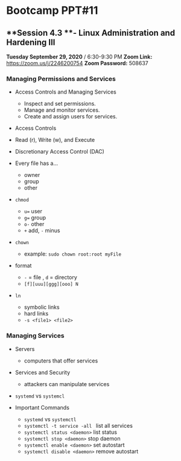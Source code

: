 

# Bootcamp PPT#11
## **Session 4.3 **- **Linux Administration and Hardening I**II
**Tuesday September 29, 2020** / 6:30-9:30 PM
**Zoom Link:** https://zoom.us/j/2246200754 
**Zoom Password:** 508637

### Managing Permissions and Services

- Access Controls and Managing Services
  - Inspect and set permissions.
  - Manage and monitor services.
  - Create and assign users for services.

- Access Controls
- Read (r), Write (w), and Execute
- Discretionary Access Control (DAC)
- Every file has a...
  - owner
  - group
  - other
- `chmod`
  - `u=` user
  - `g=` group
  - `o-` other
  - `+` add, `-` minus
- `chown`
  - example: `sudo chown root:root myFile`
- format
  - `-` = file , `d` = directory
  - `[f][uuu][ggg][ooo] N ` 

- `ln ` 
  - symbolic links
  - hard links
  - `-s <file1> <file2>`

### Managing Services

- Servers
  - computers that offer services
- Services and Security
  - attackers can manipulate services
- `systemd` vs `systemcl` 

- Important Commands
  - `systemd` vs `systemctl` 
  - `systemctl -t service -all ` list all services
  - `systemctl status <daemon>` list status
  - `systemctl stop <daemon>` stop daemon
  - `systemctl enable <daemon>` set autostart
  - `systemctl disable <daemon>` remove autostart

